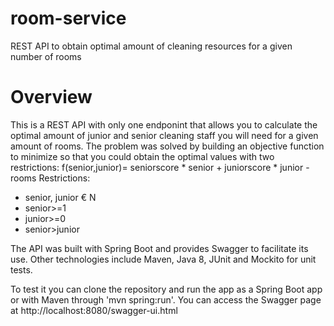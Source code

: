 # room-service
REST API to obtain optimal amount of cleaning resources for a given number of rooms

# Overview
This is a REST API with only one endponint that allows you to calculate the optimal amount of junior and senior cleaning staff you will need for a given amount of rooms.
The problem was solved by building an objective function to minimize so that you could obtain the optimal values with two restrictions: 
   f(senior,junior)= seniorscore * senior + juniorscore * junior - rooms
   Restrictions: 
   - senior, junior € N
   - senior>=1
   - junior>=0
   - senior>junior
   
The API was built with Spring Boot and provides Swagger to facilitate its use. Other technologies include Maven, Java 8, JUnit and Mockito for unit tests.

To test it you can clone the repository and run the app as a Spring Boot app or with Maven through 'mvn spring:run'. You can access the Swagger page at http://localhost:8080/swagger-ui.html

